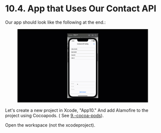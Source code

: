# 10.4. App that Uses Our Contact API

Our app should look like the following at the end.:

<figure><img src="../.gitbook/assets/10.one (1).gif" alt=""><figcaption></figcaption></figure>

Let's create a new project in Xcode, "App10." And add Alamofire to the project using Cocoapods. ( See [9.-cocoa-pods](../9.-cocoa-pods/ "mention")).

Open the workspace (not the xcodeproject).

###
